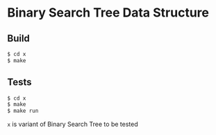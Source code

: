 # Binary Search Tree Data Structure
## Build
```bash
$ cd x
$ make
```
## Tests
```bash
$ cd x
$ make
$ make run
```
`x` is variant of Binary Search Tree to be tested